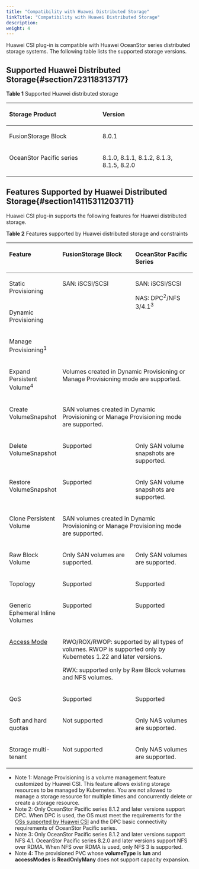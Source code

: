 ```yaml
---
title: "Compatibility with Huawei Distributed Storage"
linkTitle: "Compatibility with Huawei Distributed Storage"
description: 
weight: 4
---
```


Huawei CSI plug-in is compatible with Huawei OceanStor series distributed storage systems. The following table lists the supported storage versions.

## Supported Huawei Distributed Storage{#section723118313717}

**Table  1**  Supported Huawei distributed storage

<a name="table13501195552513"></a>
<table><thead align="left"><tr id="row17501175532518"><th class="cellrowborder" valign="top" width="50%" id="mcps1.2.3.1.1"><p id="p5501555152518"><a name="p5501555152518"></a><a name="p5501555152518"></a>Storage Product</p>
</th>
<th class="cellrowborder" valign="top" width="50%" id="mcps1.2.3.1.2"><p id="p250185516255"><a name="p250185516255"></a><a name="p250185516255"></a>Version</p>
</th>
</tr>
</thead>
<tbody><tr id="row350255517254"><td class="cellrowborder" valign="top" width="50%" headers="mcps1.2.3.1.1 "><p id="en-us_topic_0150885201_p283231353315"><a name="en-us_topic_0150885201_p283231353315"></a><a name="en-us_topic_0150885201_p283231353315"></a>FusionStorage Block</p>
</td>
<td class="cellrowborder" valign="top" width="50%" headers="mcps1.2.3.1.2 "><p id="en-us_topic_0150885201_p1283201313319"><a name="en-us_topic_0150885201_p1283201313319"></a><a name="en-us_topic_0150885201_p1283201313319"></a>8.0.1</p>
</td>
</tr>
<tr id="row16502155513258"><td class="cellrowborder" valign="top" width="50%" headers="mcps1.2.3.1.1 "><p id="en-us_topic_0150885201_p467542723319"><a name="en-us_topic_0150885201_p467542723319"></a><a name="en-us_topic_0150885201_p467542723319"></a>OceanStor Pacific series</p>
</td>
<td class="cellrowborder" valign="top" width="50%" headers="mcps1.2.3.1.2 "><p id="en-us_topic_0150885201_p146755279338"><a name="en-us_topic_0150885201_p146755279338"></a><a name="en-us_topic_0150885201_p146755279338"></a>8.1.0, 8.1.1, 8.1.2, 8.1.3, 8.1.5, 8.2.0</p>
</td>
</tr>
</tbody>
</table>

## Features Supported by Huawei Distributed Storage{#section14115311203711}

Huawei CSI plug-in supports the following features for Huawei distributed storage.

**Table  2**  Features supported by Huawei distributed storage and constraints

<a name="table175022559255"></a>
<table><thead align="left"><tr id="row250245510250"><th class="cellrowborder" valign="top" width="21.95%" id="mcps1.2.4.1.1"><p id="p10502355102510"><a name="p10502355102510"></a><a name="p10502355102510"></a>Feature</p>
</th>
<th class="cellrowborder" valign="top" width="42.449999999999996%" id="mcps1.2.4.1.2"><p id="p7502455182516"><a name="p7502455182516"></a><a name="p7502455182516"></a>FusionStorage Block</p>
</th>
<th class="cellrowborder" valign="top" width="35.6%" id="mcps1.2.4.1.3"><p id="p150255532517"><a name="p150255532517"></a><a name="p150255532517"></a>OceanStor Pacific Series</p>
</th>
</tr>
</thead>
<tbody><tr id="row45029556254"><td class="cellrowborder" valign="top" width="21.95%" headers="mcps1.2.4.1.1 "><p id="p1250235572516"><a name="p1250235572516"></a><a name="p1250235572516"></a>Static Provisioning</p>
</td>
<td class="cellrowborder" rowspan="3" valign="top" width="42.449999999999996%" headers="mcps1.2.4.1.2 "><p id="p10502055182512"><a name="p10502055182512"></a><a name="p10502055182512"></a>SAN: iSCSI/SCSI</p>
</td>
<td class="cellrowborder" rowspan="3" valign="top" width="35.6%" headers="mcps1.2.4.1.3 "><p id="p1550235510250"><a name="p1550235510250"></a><a name="p1550235510250"></a>SAN: iSCSI/SCSI</p>
<p id="p1155184451813"><a name="p1155184451813"></a><a name="p1155184451813"></a>NAS: DPC<sup id="sup03431118543"><a name="sup03431118543"></a><a name="sup03431118543"></a>2</sup>/NFS 3/4.1<sup id="sup592411910418"><a name="sup592411910418"></a><a name="sup592411910418"></a>3</sup></p>
</td>
</tr>
<tr id="row16502165517252"><td class="cellrowborder" valign="top" headers="mcps1.2.4.1.1 "><p id="p145026553256"><a name="p145026553256"></a><a name="p145026553256"></a>Dynamic Provisioning</p>
</td>
</tr>
<tr id="row247620119518"><td class="cellrowborder" valign="top" headers="mcps1.2.4.1.1 "><p id="p447601759"><a name="p447601759"></a><a name="p447601759"></a>Manage Provisioning<sup id="sup25964561381"><a name="sup25964561381"></a><a name="sup25964561381"></a>1</sup></p>
</td>
</tr>
<tr id="row1050205518258"><td class="cellrowborder" valign="top" headers="mcps1.2.4.1.1 "><p id="p1650211552251"><a name="p1650211552251"></a><a name="p1650211552251"></a>Expand Persistent Volume<sup id="sup99731871303"><a name="sup99731871303"></a><a name="sup99731871303"></a>4</sup></p>
</td>
<td class="cellrowborder" colspan="2" valign="top" headers="mcps1.2.4.1.2 mcps1.2.4.1.3 "><p id="p3160102971819"><a name="p3160102971819"></a><a name="p3160102971819"></a>Volumes created in Dynamic Provisioning or Manage Provisioning mode are supported.</p>
</td>
</tr>
<tr id="row1450218559251"><td class="cellrowborder" valign="top" headers="mcps1.2.4.1.1 "><p id="p150210556258"><a name="p150210556258"></a><a name="p150210556258"></a>Create VolumeSnapshot</p>
</td>
<td class="cellrowborder" colspan="2" valign="top" headers="mcps1.2.4.1.2 mcps1.2.4.1.3 "><p id="p1799618394459"><a name="p1799618394459"></a><a name="p1799618394459"></a>SAN volumes created in Dynamic Provisioning or Manage Provisioning mode are supported.</p>
</td>
</tr>
<tr id="row205026554251"><td class="cellrowborder" valign="top" width="21.95%" headers="mcps1.2.4.1.1 "><p id="p150235517255"><a name="p150235517255"></a><a name="p150235517255"></a>Delete VolumeSnapshot</p>
</td>
<td class="cellrowborder" valign="top" width="42.449999999999996%" headers="mcps1.2.4.1.2 "><p id="p150235542511"><a name="p150235542511"></a><a name="p150235542511"></a>Supported</p>
</td>
<td class="cellrowborder" valign="top" width="35.6%" headers="mcps1.2.4.1.3 "><p id="p1616113011918"><a name="p1616113011918"></a><a name="p1616113011918"></a>Only SAN volume snapshots are supported.</p>
</td>
</tr>
<tr id="row050219555257"><td class="cellrowborder" valign="top" width="21.95%" headers="mcps1.2.4.1.1 "><p id="p550285513251"><a name="p550285513251"></a><a name="p550285513251"></a>Restore VolumeSnapshot</p>
</td>
<td class="cellrowborder" valign="top" width="42.449999999999996%" headers="mcps1.2.4.1.2 "><p id="p450275592511"><a name="p450275592511"></a><a name="p450275592511"></a>Supported</p>
</td>
<td class="cellrowborder" valign="top" width="35.6%" headers="mcps1.2.4.1.3 "><p id="p1016012981815"><a name="p1016012981815"></a><a name="p1016012981815"></a>Only SAN volume snapshots are supported.</p>
</td>
</tr>
<tr id="row135028553252"><td class="cellrowborder" valign="top" headers="mcps1.2.4.1.1 "><p id="p65021755192513"><a name="p65021755192513"></a><a name="p65021755192513"></a>Clone Persistent Volume</p>
</td>
<td class="cellrowborder" colspan="2" valign="top" headers="mcps1.2.4.1.2 mcps1.2.4.1.3 "><p id="p114410410618"><a name="p114410410618"></a><a name="p114410410618"></a>SAN volumes created in Dynamic Provisioning or Manage Provisioning mode are supported.</p>
</td>
</tr>
<tr id="row9502145510258"><td class="cellrowborder" valign="top" width="21.95%" headers="mcps1.2.4.1.1 "><p id="p15022553257"><a name="p15022553257"></a><a name="p15022553257"></a>Raw Block Volume</p>
</td>
<td class="cellrowborder" valign="top" width="42.449999999999996%" headers="mcps1.2.4.1.2 "><p id="p550255512257"><a name="p550255512257"></a><a name="p550255512257"></a>Only SAN volumes are supported.</p>
</td>
<td class="cellrowborder" valign="top" width="35.6%" headers="mcps1.2.4.1.3 "><p id="p15502135513255"><a name="p15502135513255"></a><a name="p15502135513255"></a>Only SAN volumes are supported.</p>
</td>
</tr>
<tr id="row17502135542517"><td class="cellrowborder" valign="top" width="21.95%" headers="mcps1.2.4.1.1 "><p id="p5502355172519"><a name="p5502355172519"></a><a name="p5502355172519"></a>Topology</p>
</td>
<td class="cellrowborder" valign="top" width="42.449999999999996%" headers="mcps1.2.4.1.2 "><p id="p65038550258"><a name="p65038550258"></a><a name="p65038550258"></a>Supported</p>
</td>
<td class="cellrowborder" valign="top" width="35.6%" headers="mcps1.2.4.1.3 "><p id="p155031155122514"><a name="p155031155122514"></a><a name="p155031155122514"></a>Supported</p>
</td>
</tr>
<tr id="row795501615390"><td class="cellrowborder" valign="top" width="21.95%" headers="mcps1.2.4.1.1 "><p id="p1250314558253"><a name="p1250314558253"></a><a name="p1250314558253"></a>Generic Ephemeral Inline Volumes</p>
</td>
<td class="cellrowborder" valign="top" width="42.449999999999996%" headers="mcps1.2.4.1.2 "><p id="p1503195532514"><a name="p1503195532514"></a><a name="p1503195532514"></a>Supported</p>
</td>
<td class="cellrowborder" valign="top" width="35.6%" headers="mcps1.2.4.1.3 "><p id="p1503125510250"><a name="p1503125510250"></a><a name="p1503125510250"></a>Supported</p>
</td>
</tr>
<tr id="row11503255132515"><td class="cellrowborder" valign="top" headers="mcps1.2.4.1.1 "><p id="p1150335519251"><a name="p1150335519251"></a><a name="p1150335519251"></a><a href="https://kubernetes.io/docs/concepts/storage/persistent-volumes/#access-modes" target="_blank" rel="noopener noreferrer">Access Mode</a></p>
</td>
<td class="cellrowborder" colspan="2" valign="top" headers="mcps1.2.4.1.2 mcps1.2.4.1.3 "><p id="p11965017181111"><a name="p11965017181111"></a><a name="p11965017181111"></a>RWO/ROX/RWOP: supported by all types of volumes. RWOP is supported only by Kubernetes 1.22 and later versions.</p>
<p id="p1241355910226"><a name="p1241355910226"></a><a name="p1241355910226"></a>RWX: supported only by Raw Block volumes and NFS volumes.</p>
</td>
</tr>
<tr id="row550395532512"><td class="cellrowborder" valign="top" width="21.95%" headers="mcps1.2.4.1.1 "><p id="p1950375552517"><a name="p1950375552517"></a><a name="p1950375552517"></a>QoS</p>
</td>
<td class="cellrowborder" valign="top" width="42.449999999999996%" headers="mcps1.2.4.1.2 "><p id="p350312554251"><a name="p350312554251"></a><a name="p350312554251"></a>Supported</p>
</td>
<td class="cellrowborder" valign="top" width="35.6%" headers="mcps1.2.4.1.3 "><p id="p8503855132516"><a name="p8503855132516"></a><a name="p8503855132516"></a>Supported</p>
</td>
</tr>
<tr id="row950335510253"><td class="cellrowborder" valign="top" width="21.95%" headers="mcps1.2.4.1.1 "><p id="p850315518253"><a name="p850315518253"></a><a name="p850315518253"></a>Soft and hard quotas</p>
</td>
<td class="cellrowborder" valign="top" width="42.449999999999996%" headers="mcps1.2.4.1.2 "><p id="p850319558258"><a name="p850319558258"></a><a name="p850319558258"></a>Not supported</p>
</td>
<td class="cellrowborder" valign="top" width="35.6%" headers="mcps1.2.4.1.3 "><p id="p105891507518"><a name="p105891507518"></a><a name="p105891507518"></a>Only NAS volumes are supported.</p>
</td>
</tr>
<tr id="row7503185592511"><td class="cellrowborder" valign="top" width="21.95%" headers="mcps1.2.4.1.1 "><p id="p3503185514257"><a name="p3503185514257"></a><a name="p3503185514257"></a>Storage multi-tenant</p>
</td>
<td class="cellrowborder" valign="top" width="42.449999999999996%" headers="mcps1.2.4.1.2 "><p id="p453141013615"><a name="p453141013615"></a><a name="p453141013615"></a>Not supported</p>
</td>
<td class="cellrowborder" valign="top" width="35.6%" headers="mcps1.2.4.1.3 "><p id="p14871012588"><a name="p14871012588"></a><a name="p14871012588"></a>Only NAS volumes are supported.</p>
</td>
</tr>
</tbody>
</table>

-   Note 1: Manage Provisioning is a volume management feature customized by Huawei CSI. This feature allows existing storage resources to be managed by Kubernetes. You are not allowed to manage a storage resource for multiple times and concurrently delete or create a storage resource.
-   Note 2: Only OceanStor Pacific series 8.1.2 and later versions support DPC. When DPC is used, the OS must meet the requirements for the  [OSs supported by Huawei CSI](/docs/compatibility-and-features/kubernetes-and-os-compatibility#table133422378818)  and the DPC basic connectivity requirements of OceanStor Pacific series.
-   Note 3: Only OceanStor Pacific series 8.1.2 and later versions support NFS 4.1. OceanStor Pacific series 8.2.0 and later versions support NFS over RDMA. When NFS over RDMA is used, only NFS 3 is supported.
-   Note 4: The provisioned PVC whose  **volumeType**  is  **lun**  and  **accessModes**  is  **ReadOnlyMany**  does not support capacity expansion.

